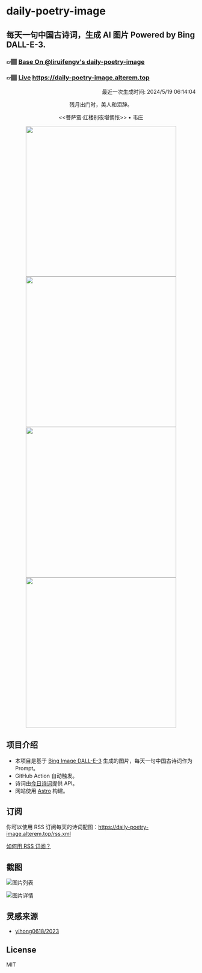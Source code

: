 
# daily-poetry-image

## 每天一句中国古诗词，生成 AI 图片 Powered by Bing DALL-E-3.

### 👉🏽 [Base On @liruifengv's daily-poetry-image](https://github.com/liruifengv/daily-poetry-image)

### 👉🏽 [Live](https://daily-poetry-image.alterem.top/) https://daily-poetry-image.alterem.top

<p align="right">
  最近一次生成时间: 2024/5/19 06:14:04
</p>
<p align="center">
残月出门时，美人和泪辞。
</p>
<p align="center">
<<菩萨蛮·红楼别夜堪惆怅>> • 韦庄
</p>
<p align="center">
<img src="https://tse4.mm.bing.net/th/id/OIG4.sOu9KPNjI.8FJQs0FF5o" height="400" width="400" />
<img src="https://tse2.mm.bing.net/th/id/OIG4.olyvks67w2WUPstf_k0k" height="400" width="400" />
<img src="https://tse3.mm.bing.net/th/id/OIG4.iMkRhDoRcb77IaZr0DXh" height="400" width="400" />
<img src="https://tse4.mm.bing.net/th/id/OIG4.qgfMZ5J95_ljS.9hOonI" height="400" width="400" />
</p>

## 项目介绍

-   本项目是基于 [Bing Image DALL-E-3](https://www.bing.com/images/create) 生成的图片，每天一句中国古诗词作为 Prompt。
-   GitHub Action 自动触发。
-   诗词由[今日诗词](https://www.jinrishici.com/)提供 API。
-   网站使用 [Astro](https://astro.build) 构建。

## 订阅

你可以使用 RSS 订阅每天的诗词配图：https://daily-poetry-image.alterem.top/rss.xml

[如何用 RSS 订阅？](https://zhuanlan.zhihu.com/p/55026716)

## 截图

![图片列表](./screenshots/Snipaste_2023-12-28_21-00-26.png)

![图片详情](./screenshots/Snipaste_2023-12-28_21-00-53.png)

## 灵感来源

-   [yihong0618/2023](https://github.com/yihong0618/2023)

## License

MIT
